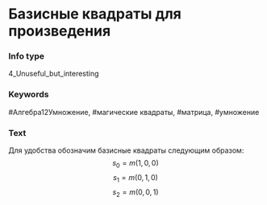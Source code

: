 # Базисные квадраты для произведения
### Info type
4_Unuseful_but_interesting
### Keywords
#Алгебра12Умножение, #магические квадраты, #матрица, #умножение
### Text
Для удобства обозначим базисные квадраты следующим образом:
$$s_0 = m(1,0,0)$$
$$s_1 = m(0,1,0)$$
$$s_2 = m(0,0,1)$$